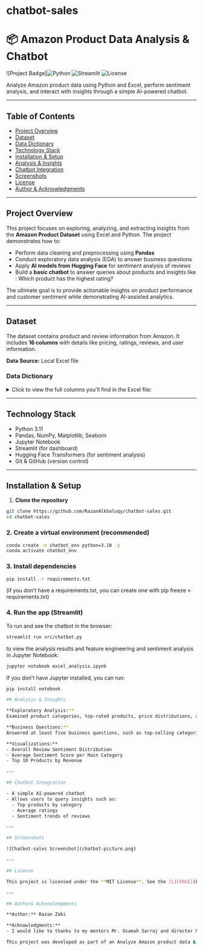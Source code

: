 # chatbot-sales

# 📦 Amazon Product Data Analysis & Chatbot

![Project Badge]![Python](https://img.shields.io/badge/Python-3.11-green) 
![Streamlit](https://img.shields.io/badge/Framework-Streamlit-red)   ![License](https://img.shields.io/badge/License-MIT-yellow)


Analyze Amazon product data using Python and Excel, perform sentiment analysis, and interact with insights through a simple AI-powered chatbot.

---

## Table of Contents
- [Project Overview](#project-overview)
- [Dataset](#dataset)
- [Data Dictionary](#data-dictionary)
- [Technology Stack](#technology-stack)
- [Installation & Setup](#installation--setup)
- [Analysis & Insights](#analysis--insights)
- [Chatbot Integration](#chatbot-integration)
- [Screenshots](#screenshots)
- [License](#license)
- [Author & Acknowledgments](#author-acknowledgments)

---

## Project Overview
This project focuses on exploring, analyzing, and extracting insights from the **Amazon Product Dataset** using Excel and Python. The project demonstrates how to:  
- Perform data cleaning and preprocessing using **Pandas**  
- Conduct exploratory data analysis (EDA) to answer business questions  
- Apply **AI models from Hugging Face** for sentiment analysis of reviews  
- Build a **basic chatbot** to answer queries about products and insights like : Which product has the highest rating? 

The ultimate goal is to provide actionable insights on product performance and customer sentiment while demonstrating AI-assisted analytics.

---

## Dataset
The dataset contains product and review information from Amazon. It includes **16 columns** with details like pricing, ratings, reviews, and user information.  

**Data Source:** Local Excel file

### Data Dictionary

<details>
<summary>Click to view the full columns you'll find in the Excel file:</summary>

| Column              | Description                                   |
|--------------------|-----------------------------------------------|
| product_id         | Unique identifier for each product           |
| product_name       | Full product name                             |
| category           | Product category (may include multiple levels) |
| discounted_price   | Price after discount                          |
| actual_price       | Original price before discount                |
| discount_percentage| Discount as a percentage                      |
| rating             | Average product rating                        |
| rating_count       | Total number of ratings                       |
| about_product      | Short product description                     |
| user_id            | Unique identifier of reviewer                 |
| user_name          | Name of the reviewer                           |
| review_id          | Unique ID of the review                        |
| review_title       | Title or summary of the review                |
| review_content     | Full text of the review                        |
| img_link           | Link to the product image                      |
| product_link       | Link to the product page                        |

</details>


---

## Technology Stack
- Python 3.11  
- Pandas, NumPy, Matplotlib, Seaborn  
- Jupyter Notebook  
- Streamlit (for dashboard)  
- Hugging Face Transformers (for sentiment analysis)  
- Git & GitHub (version control)

---

## Installation & Setup
1. **Clone the repository**
```bash
git clone https://github.com/RazanAlkhaluqy/chatbot-sales.git
cd chatbot-sales
```
### 2. Create a virtual environment (recommended)
```bash
conda create -n chatbot_env python=3.10 -y
conda activate chatbot_env
```
### 3. Install dependencies

```bash
pip install -r requirements.txt
```
(if you don’t have a requirements.txt, you can create one with pip freeze > requirements.txt)

### 4. Run the app (Streamlit)
To run and see the chatbot in the browser:
```bash
streamlit run src/chatbot.py
```
to view the analysis results and feature engineering and sentiment analysis in Jupyter Notebook:
```bash
jupyter notebook excel_analysis.ipynb
```
If you don’t have Jupyter installed, you can run:
```bash
pip install notebook

## Analysis & Insights

**Exploratory Analysis:**  
Examined product categories, top-rated products, price distributions, and rating trends.

**Business Questions:**  
Answered at least five business questions, such as top-selling categories and highest-rated products.

**Visualizations:**  
- Overall Review Sentiment Distribution 
- Average Sentiment Score per Main Category
- Top 10 Products by Revenue

---

## Chatbot Integration

- A simple AI-powered chatbot  
- Allows users to query insights such as:  
  - Top products by category  
  - Average ratings  
  - Sentiment trends of reviews  

---

## Screenshots

![Chatbot-sales Screenshot](chatbot-picture.png)

---

## License

This project is licensed under the **MIT License**. See the [LICENSE](LICENSE) file for details.

---

## Author& Acknowledgments

**Author:** Razan Zaki  

**Acknowledgments:**  
- I would like to thanks to my mentors Mr. Osamah Sarraj and director Mr. Mohammed Sharaf, for their guidance and support throughout the project.  

This project was developed as part of an Analyze Amazon product data & chatbot from Excel file.

